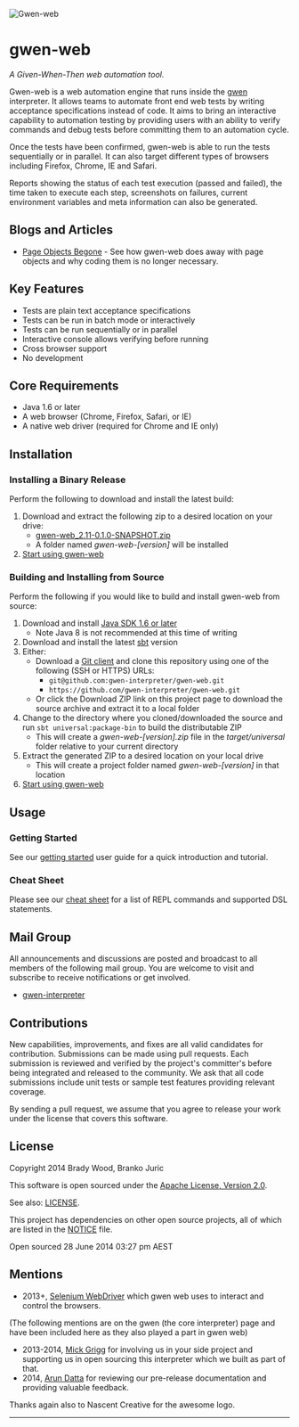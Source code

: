 ![Gwen-web](https://github.com/gwen-interpreter/gwen/blob/master/doc/img/gwen-attractor.png)

gwen-web
========

_A Given-When-Then web automation tool._

Gwen-web is a web automation engine that runs inside the 
[gwen](https://github.com/gwen-interpreter/gwen) interpreter. 
It allows teams to automate front end web tests by writing 
acceptance specifications instead of code. It aims to bring 
an interactive capability to automation testing by providing 
users with an ability to verify commands and debug tests before 
committing them to an automation cycle.  
 
Once the tests have been confirmed, gwen-web is able to run the tests 
sequentially or in parallel.  It can also target different types
of browsers including Firefox, Chrome, IE and Safari.

Reports showing the status of each test execution (passed and failed), 
the time taken to execute each step, screenshots 
on failures, current environment variables and meta information can 
also be generated.

Blogs and Articles
------------------

- [Page Objects Begone](http://warpedjavaguy.wordpress.com/2014/08/27/page-objects-begone/) - 
See how gwen-web does away with page objects and why coding them is no longer 
necessary.

Key Features
------------
- Tests are plain text acceptance specifications
- Tests can be run in batch mode or interactively
- Tests can be run sequentially or in parallel
- Interactive console allows verifying before running
- Cross browser support
- No development
 
Core Requirements
-----------------

- Java 1.6 or later
- A web browser (Chrome, Firefox, Safari, or IE)
- A native web driver (required for Chrome and IE only)

Installation
------------

### Installing a Binary Release

Perform the following to download and install the latest build:

1. Download and extract the following zip to a desired location on your drive:
   - [gwen-web_2.11-0.1.0-SNAPSHOT.zip](https://oss.sonatype.org/content/repositories/snapshots/org/gweninterpreter/gwen-web_2.11/0.1.0-SNAPSHOT/gwen-web_2.11-0.1.0-SNAPSHOT.zip)
   - A folder named _gwen-web-[version]_ will be installed 
2. [Start using gwen-web](doc/START.md)

### Building and Installing from Source

Perform the following if you would like to build and install gwen-web from source: 

1. Download and install [Java SDK 1.6 or later](http://www.oracle.com/technetwork/java/javase/downloads/index.html) 
   - Note Java 8 is not recommended at this time of writing
2. Download and install the latest [sbt](http://www.scala-sbt.org/) version
3. Either:
   - Download a [Git client](http://git-scm.com/downloads) and clone this 
     repository using one of the following (SSH or HTTPS) URLs: 
     - `git@github.com:gwen-interpreter/gwen-web.git`
     - `https://github.com/gwen-interpreter/gwen-web.git`
   - Or click the Download ZIP link on this project page to download 
     the source archive and extract it to a local folder  
4. Change to the directory where you cloned/downloaded the source and run 
   `sbt universal:package-bin` to build the distributable ZIP
   - This will create a _gwen-web-[version].zip_ file in the 
     _target/universal_ folder relative to your current directory
5. Extract the generated ZIP to a desired location on your local drive
   - This will create a project folder named _gwen-web-[version]_ in that 
     location
6. [Start using gwen-web](doc/START.md)

Usage
-----

### Getting Started

See our [getting started](doc/START.md) user guide for a quick introduction 
and tutorial.

### Cheat Sheet

Please see our [cheat sheet](doc/CHEATSHEET.md) for a list of REPL commands 
and supported DSL statements.

Mail Group
----------

All announcements and discussions are posted and broadcast to all members of 
the following mail group. You are welcome to visit and subscribe to receive 
notifications or get involved.

- [gwen-interpreter](https://groups.google.com/d/forum/gwen-interpreter) 

Contributions
-------------

New capabilities, improvements, and fixes are all valid candidates for 
contribution. Submissions can be made using pull requests. Each submission 
is reviewed and verified by the project's committer's before being integrated 
and released to the community. We ask that all code submissions include unit 
tests or sample test features providing relevant coverage.

By sending a pull request, we assume that you agree to release your work under 
the license that covers this software.

License
-------

Copyright 2014 Brady Wood, Branko Juric

This software is open sourced under the 
[Apache License, Version 2.0](http://www.apache.org/licenses/LICENSE-2.0.txt).

See also: [LICENSE](LICENSE).

This project has dependencies on other open source projects, all of which are 
listed in the [NOTICE](NOTICE) file.

Open sourced 28 June 2014 03:27 pm AEST

Mentions
--------
- 2013+,  [Selenium WebDriver](http://docs.seleniumhq.org/docs/03_webdriver.jsp) which gwen web uses
  to interact and control the browsers.

(The following mentions are on the gwen (the core interpreter) page and have been included here as they also 
played a part in gwen web)

- 2013-2014, [Mick Grigg](http://au.linkedin.com/in/mickgrigg) for 
  involving us in your side project and supporting us in open sourcing this 
  interpreter which we built as part of that. 
- 2014, [Arun Datta](http://au.linkedin.com/in/arundatta) for reviewing our 
  pre-release documentation and providing valuable feedback.

Thanks again also to Nascent Creative for the awesome logo.

***

